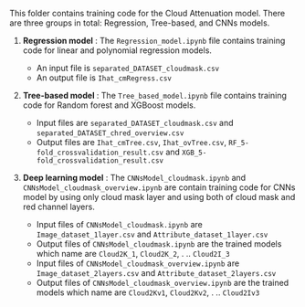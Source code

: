 This folder contains training code for the Cloud Attenuation model. There are three groups in total: Regression, Tree-based, and CNNs models.  
1. **Regression model** : The <code>Regression_model.ipynb</code> file contains training code for linear and polynomial regression models.  
   - An input file is <code>separated_DATASET_cloudmask.csv</code>
   - An output file is <code>Ihat_cmRegress.csv</code>  
   
2. **Tree-based model** : The <code>Tree_based_model.ipynb</code> file contains training code for Random forest and XGBoost models.  
   - Input files are <code>separated_DATASET_cloudmask.csv</code> and <code>separated_DATASET_chred_overview.csv</code>
   - Output files are <code>Ihat_cmTree.csv</code>, <code>Ihat_ovTree.csv</code>, <code>RF_5-fold_crossvalidation_result.csv</code> and <code>XGB_5-fold_crossvalidation_result.csv</code>

3. **Deep learning model** : The `CNNsModel_cloudmask.ipynb` and `CNNsModel_cloudmask_overview.ipynb` are contain training code for CNNs model by using only cloud mask layer and using both of cloud mask and red channel layers.
   - Input files of `CNNsModel_cloudmask.ipynb` are `Image_dataset_1layer.csv` and `Attribute_dataset_1layer.csv`
   - Output files of `CNNsModel_cloudmask.ipynb` are the trained models which name are `Cloud2K_1`, `Cloud2K_2`, . .. `Cloud2I_3`
   - Input files of `CNNsModel_cloudmask_overview.ipynb` are `Image_dataset_2layers.csv` and `Attribute_dataset_2layers.csv`
   - Output files of `CNNsModel_cloudmask_overview.ipynb` are the trained models which name are `Cloud2Kv1`, `Cloud2Kv2`, . .. `Cloud2Iv3`
